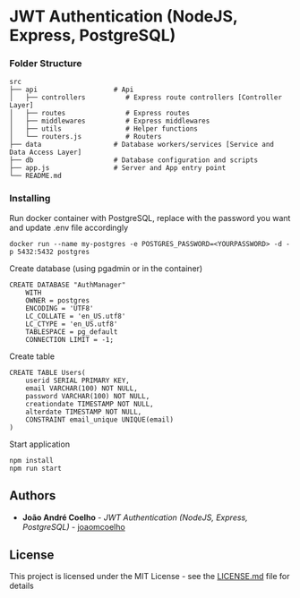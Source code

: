 # JWT Authentication (NodeJS, Express, PostgreSQL)

### Folder Structure

    src
    ├── api                   # Api
    │   ├── controllers          # Express route controllers [Controller Layer]
    │   ├── routes               # Express routes 
    │   ├── middlewares          # Express middlewares
    │   ├── utils                # Helper functions
    │   └── routers.js           # Routers
    ├── data                  # Database workers/services [Service and Data Access Layer]
    ├── db                    # Database configuration and scripts
    ├── app.js                # Server and App entry point
    └── README.md


### Installing

Run docker container with PostgreSQL, replace <YOURPASSWORD> with the password you want and update .env file accordingly
```
docker run --name my-postgres -e POSTGRES_PASSWORD=<YOURPASSWORD> -d -p 5432:5432 postgres
```

Create database (using pgadmin or in the container)
```
CREATE DATABASE "AuthManager"
    WITH 
    OWNER = postgres
    ENCODING = 'UTF8'
    LC_COLLATE = 'en_US.utf8'
    LC_CTYPE = 'en_US.utf8'
    TABLESPACE = pg_default
    CONNECTION LIMIT = -1;
```

Create table
```
CREATE TABLE Users(
	userid SERIAL PRIMARY KEY,
	email VARCHAR(100) NOT NULL,
	password VARCHAR(100) NOT NULL,
	creationdate TIMESTAMP NOT NULL,
	alterdate TIMESTAMP NOT NULL,
	CONSTRAINT email_unique UNIQUE(email)
)
```

Start application
```
npm install
npm run start
```

## Authors
* **João André Coelho** - *JWT Authentication (NodeJS, Express, PostgreSQL)* - [joaomcoelho](https://github.com/joaomcoelho)

## License
This project is licensed under the MIT License - see the [LICENSE.md](LICENSE.md) file for details
